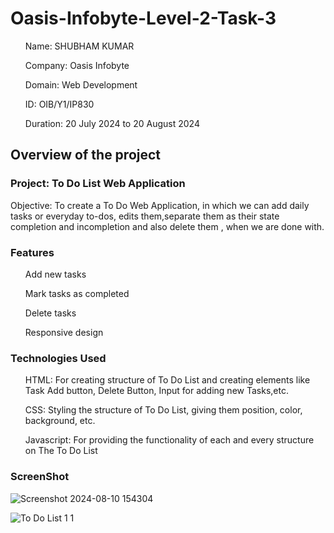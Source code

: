 # Oasis-Infobyte-Level-2-Task-3

<ul>Name: SHUBHAM KUMAR</ul>
<ul>Company: Oasis Infobyte</ul>
<ul>Domain: Web Development</ul>
<ul>ID: OIB/Y1/IP830</ul>
<ul>Duration: 20 July 2024 to 20 August 2024</ul>

<h2>Overview of the project</h2>
<h3>Project: To Do List Web Application</h3>
<p>
Objective: To create a To Do Web Application, in which we can add daily tasks or everyday to-dos, edits them,separate them as their state completion and incompletion and also delete them
, when we are done with.
</p>
<h3>Features</h3>
<p>
<ul>Add new tasks</ul>
<ul>Mark tasks as completed</ul>
<ul>Delete tasks</ul>
<ul>Responsive design</ul>
</p>

<h3>Technologies Used</h3>
<ul>HTML: For creating structure of To Do List and creating elements like Task Add button, Delete Button, Input for adding new Tasks,etc.</ul>
<ul>CSS: Styling the structure of To Do List, giving them position, color, background, etc.</ul>
<ul>Javascript: For providing the functionality of each and every structure on The To Do List </ul>

<h3>ScreenShot</h3>

![Screenshot 2024-08-10 154304](https://github.com/user-attachments/assets/a127f92e-9900-4c78-892e-5a0de28ec555)

![To Do List 1 1](https://github.com/user-attachments/assets/af431fc7-fefc-4ec9-940e-d7225df65056)

